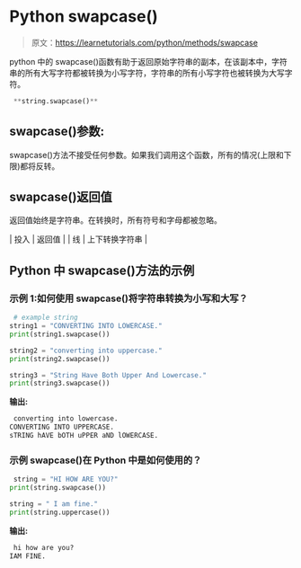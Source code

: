 # Python swapcase()

> 原文：<https://learnetutorials.com/python/methods/swapcase>

python 中的 swapcase()函数有助于返回原始字符串的副本，在该副本中，字符串的所有大写字符都被转换为小写字符，字符串的所有小写字符也被转换为大写字符。

```py
 **string.swapcase()** 

```

## swapcase()参数:

swapcase()方法不接受任何参数。如果我们调用这个函数，所有的情况(上限和下限)都将反转。

## swapcase()返回值

返回值始终是字符串。在转换时，所有符号和字母都被忽略。

| 投入 | 返回值 |
| 线 | 上下转换字符串 |

## Python 中 swapcase()方法的示例

### 示例 1:如何使用 swapcase()将字符串转换为小写和大写？

```py
 # example string
string1 = "CONVERTING INTO LOWERCASE."
print(string1.swapcase())

string2 = "converting into uppercase."
print(string2.swapcase())

string3 = "String Have Both Upper And Lowercase."
print(string3.swapcase()) 

```

**输出:**

```py
 converting into lowercase.
CONVERTING INTO UPPERCASE.
sTRING hAVE bOTH uPPER aND lOWERCASE. 
```

### 示例 swapcase()在 Python 中是如何使用的？

```py
 string = "HI HOW ARE YOU?"
print(string.swapcase())

string = " I am fine."
print(string.uppercase()) 

```

**输出:**

```py
 hi how are you?
IAM FINE. 
```